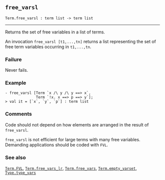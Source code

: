 ## `free_varsl`

``` hol4
Term.free_varsl : term list -> term list
```

------------------------------------------------------------------------

Returns the set of free variables in a list of terms.

An invocation `free_varsl [t1,...,tn]` returns a list representing the
set of free term variables occurring in `t1,...,tn`.

### Failure

Never fails.

### Example

``` hol4
- free_varsl [Term `x /\ y /\ y ==> x`,
              Term `!x. x ==> p ==> y`];
> val it = [`x`, `y`, `p`] : term list
```

### Comments

Code should not depend on how elements are arranged in the result of
`free_varsl`.

`free_varsl` is not efficient for large terms with many free variables.
Demanding applications should be coded with `FVL`.

### See also

[`Term.FVL`](#Term.FVL), [`Term.free_vars_lr`](#Term.free_vars_lr),
[`Term.free_vars`](#Term.free_vars),
[`Term.empty_varset`](#Term.empty_varset),
[`Type.type_vars`](#Type.type_vars)
